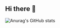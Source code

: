 ## Hi there 👋

![Anurag's GitHub stats](https://github-readme-stats.vercel.app/api?username=FOXBALL-ONE&show_icons=true&theme=radical)



<!--
**FOXBALL-ONE/FOXBALL-ONE** is a ✨ _special_ ✨ repository because its `README.md` (this file) appears on your GitHub profile.

Here are some ideas to get you started:

- 🔭 I’m currently working on ...
- 🌱 I’m currently learning ...
- 👯 I’m looking to collaborate on ...
- 🤔 I’m looking for help with ...
- 💬 Ask me about ...
- 📫 How to reach me: ...
- 😄 Pronouns: ...
- ⚡ Fun fact: ...
-->
